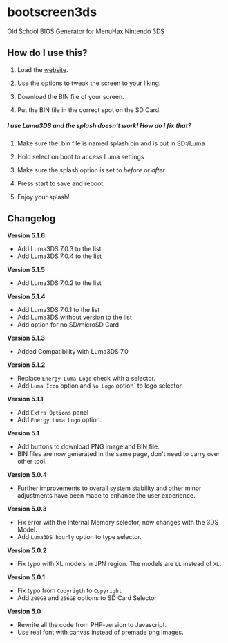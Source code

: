 # bootscreen3ds
Old School BIOS Generator for MenuHax Nintendo 3DS

## How do I use this?

1. Load the [website](https://sebascontre.github.io/bootscreen3ds/).

2. Use the options to tweak the screen to your liking.

3. Download the BIN file of your screen.

4. Put the BIN file in the correct spot on the SD Card.

##### I use Luma3DS and the splash doesn't work! How do I fix that?

1. Make sure the .bin file is named splash.bin and is put in SD:/Luma

2. Hold select on boot to access Luma settings

3. Make sure the splash option is set to *before* or *after*

4. Press start to save and reboot.

5. Enjoy your splash!


## Changelog

**Version 5.1.6**

* Add Luma3DS 7.0.3 to the list
* Add Luma3DS 7.0.4 to the list

**Version 5.1.5**

* Add Luma3DS 7.0.2 to the list

**Version 5.1.4**

* Add Luma3DS 7.0.1 to the list
* Add Luma3DS without version to the list
* Add option for no SD/microSD Card

**Version 5.1.3**

* Added Compatibility with Luma3DS 7.0

**Version 5.1.2**

* Replace ``Energy Luma Logo`` check with a selector.
* Add ``Luma Icon`` option and ``No Logo`` option` to logo selector.

**Version 5.1.1**

* Add ``Extra Options`` panel
* Add ``Energy Luma Logo`` option.

**Version 5.1**

* Add buttons to download PNG image and BIN file.
* BIN files are now generated in the same page, don't need to carry over other tool.

**Version 5.0.4**

* Further improvements to overall system stability and other minor adjustments have been made to enhance the user experience.

**Version 5.0.3**

* Fix error with the Internal Memory selector, now changes with the 3DS Model.
* Add ``Luma3DS hourly`` option to type selector.

**Version 5.0.2**

* Fix typo with XL models in JPN region. The models are ``LL`` instead of ``XL``.

**Version 5.0.1**

* Fix typo from ``Copyrigth`` to ``Copyright``
* Add ``200GB`` and ``256GB`` options to SD Card Selector

**Version 5.0**

* Rewrite all the code from PHP-version to Javascript.
* Use real font with canvas instead of premade png images.
